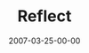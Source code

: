 ---
layout: message
category: message
series: "Kingdom"
title: "Reflect"
date: 2007-03-25-00-00
message_id: 26
audio: "http://s3.amazonaws.com/crossroads-media/message/audio/Kingdom_06_Reflect_03-25-07_Tome.mp3"
audio-duration: "36:04"
explicit: false
---